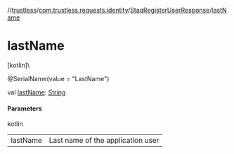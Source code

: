 //[trustless](../../../index.md)/[com.trustless.requests.identity](../index.md)/[StaqRegisterUserResponse](index.md)/[lastName](last-name.md)

# lastName

[kotlin]\

@SerialName(value = &quot;LastName&quot;)

val [lastName](last-name.md): [String](https://kotlinlang.org/api/latest/jvm/stdlib/kotlin/-string/index.html)

#### Parameters

kotlin

| | |
|---|---|
| lastName | Last name of the application user |
